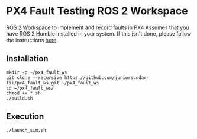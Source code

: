 # PX4 Fault Testing ROS 2 Workspace
ROS 2 Workspace to implement and record faults in PX4
Assumes that you have ROS 2 Humble installed in your system.
If this isn't done, please follow the instructions [here](https://docs.ros.org/en/humble/Installation/Ubuntu-Install-Debians.html).

## Installation

```
mkdir -p ~/px4_fault_ws
git clone --recursive https://github.com/juniorsundar-tii/px4_fault_ws.git ~/px4_fault_ws
cd ~/px4_fault_ws/
chmod +x *.sh
./build.sh
```

## Execution

```
./launch_sim.sh
```
